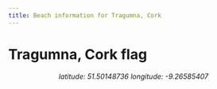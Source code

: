 ```yaml
---
title: Beach information for Tragumna, Cork
---
```

# Tragumna, Cork <span class="material-icons blue-flag">flag</span>

<div align="center"><i>latitude: 51.50148736 longitude: -9.26585407</i></div>